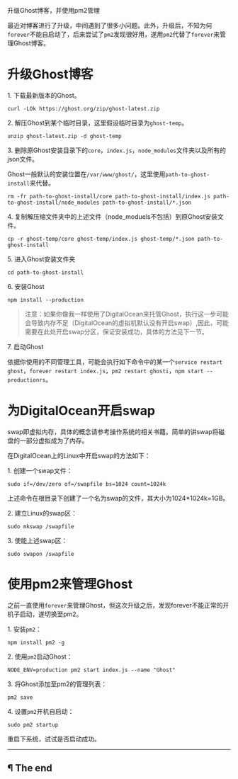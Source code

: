 升级Ghost博客，并使用pm2管理

最近对博客进行了升级，中间遇到了很多小问题。此外，升级后，不知为何`forever`不能自启动了，后来尝试了`pm2`发现很好用，遂用`pm2`代替了`forever`来管理Ghost博客。

# 升级Ghost博客

1\. 下载最新版本的Ghost。

```
curl -LOk https://ghost.org/zip/ghost-latest.zip
```

2\. 解压Ghost到某个临时目录，这里假设临时目录为`ghost-temp`。

```
unzip ghost-latest.zip -d ghost-temp
```

3\. 删除原Ghost安装目录下的`core`，`index.js`，`node_modules`文件夹以及所有的json文件。

Ghost一般默认的安装位置在`/var/www/ghost/`，这里使用`path-to-ghost-install`来代替。

```
rm -fr path-to-ghost-install/core path-to-ghost-install/index.js path-to-ghost-install/node_modules path-to-ghost-install/*.json
```

4\. 复制解压缩文件夹中的上述文件（node_moduels不包括）到原Ghost安装文件。

```
cp -r ghost-temp/core ghost-temp/index.js ghost-temp/*.json path-to-ghost-install
```

5\. 进入Ghost安装文件夹

```
cd path-to-ghost-install
```

6\. 安装Ghost

```
npm install --production
```

> 注意：如果你像我一样使用了DigitalOcean来托管Ghost，执行这一步可能会导致内存不足（DigitalOcean的虚拟机默认没有开启swap）,因此，可能需要在此处开启swap分区，保证安装成功，具体的方法见下一节。

7\. 启动Ghost

依据你使用的不同管理工具，可能会执行如下命令中的某一个`service restart ghost`，`forever restart index.js`，`pm2 restart ghosti`，`npm start --productionrs`。

# 为DigitalOcean开启swap

swap即虚拟内存，具体的概念请参考操作系统的相关书籍。简单的讲swap将磁盘的一部分虚拟成为了内存。

在DigitalOcean上的Linux中开启swap的方法如下：

1\. 创建一个swap文件：

```
sudo if=/dev/zero of=/swapfile bs=1024 count=1024k
```

上述命令在根目录下创建了一个名为swap的文件，其大小为1024*1024k=1GB。

2\. 建立Linux的swap区：

```
sudo mkswap /swapfile
```

3\. 使能上述swap区：

```
sudo swapon /swapfile
```

# 使用pm2来管理Ghost

之前一直使用`forever`来管理Ghost，但这次升级之后，发现forever不能正常的开机子启动，遂切换至pm2。

1\. 安装`pm2`：

```
npm install pm2 -g
```

2\. 使用`pm2`启动Ghost：

```
NODE_ENV=production pm2 start index.js --name "Ghost"
```

3\. 将Ghost添加至pm2的管理列表：

```
pm2 save
```

4\. 设置`pm2`开机自启动：

```
sudo pm2 startup
```

重启下系统，试试是否启动成功。

---

## ¶ The end

